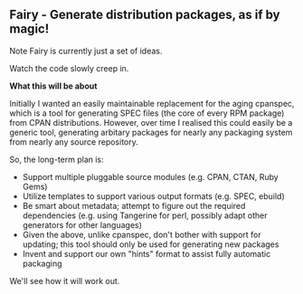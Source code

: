 Fairy - Generate distribution packages, as if by magic!
-------------------------------------------------------

Note Fairy is currently just a set of ideas.

Watch the code slowly creep in.


**What this will be about**

Initially I wanted an easily maintainable replacement for the aging
cpanspec, which is a tool for generating SPEC files (the core of every
RPM package) from CPAN distributions.  However, over time I realised
this could easily be a generic tool, generating arbitary packages for
nearly any packaging system from nearly any source repository.

So, the long-term plan is:

* Support multiple pluggable source modules (e.g. CPAN, CTAN, Ruby Gems)
* Utilize templates to support various output formats (e.g. SPEC, ebuild)
* Be smart about metadata; attempt to figure out the required dependencies (e.g. using Tangerine for perl, possibly adapt other generators for other languages)
* Given the above, unlike cpanspec, don't bother with support for updating; this tool should only be used for generating new packages
* Invent and support our own "hints" format to assist fully automatic packaging

We'll see how it will work out.
